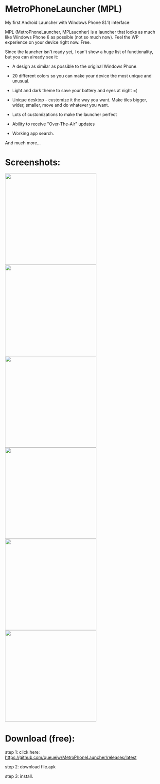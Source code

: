 # MetroPhoneLauncher (MPL)
My first Android Launcher with Windows Phone 8(.1) interface

MPL (MetroPhoneLauncher, MPLaucnher) is a launcher that looks as much like Windows Phone 8 as possible (not so much now). Feel the WP experience on your device right now. Free.

Since the launcher isn't ready yet, I can't show a huge list of functionality, but you can already see it:

- A design as similar as possible to the original Windows Phone.

- 20 different colors so you can make your device the most unique and unusual.

- Light and dark theme to save your battery and eyes at night =)

- Unique desktop - customize it the way you want. Make tiles bigger, wider, smaller, move and do whatever you want.

- Lots of customizations to make the launcher perfect

- Ability to receive "Over-The-Air" updates

- Working app search.

And much more... 

# Screenshots:

<img src='/screenshots/vb.png' width='300'> <img src='/screenshots/ab.png' width='300'> <img src='/screenshots/dg.png' width='300'> <img src='/screenshots/mm.png' width='300'> <img src='/screenshots/yc.png' width='300'>  <img src='/screenshots/po.png' width='300'>

# Download (free):

step 1: click here: https://github.com/queuejw/MetroPhoneLauncher/releases/latest

step 2: download file.apk

step 3: install.
